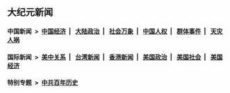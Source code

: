 ## 大纪元新闻

#### 中国新闻 &nbsp;>&nbsp; [中国经济](indexes/ncid283/README.md?07210045) &nbsp;| &nbsp; [大陆政治](indexes/ncid277/README.md?07210045) &nbsp;| &nbsp; [社会万象](indexes/ncid282/README.md?07210045) &nbsp;| &nbsp; [中国人权](indexes/ncid278/README.md?07210045) &nbsp;| &nbsp; [群体事件](indexes/ncid279/README.md?07210045) &nbsp;| &nbsp; [天灾人祸](indexes/ncid280/README.md?07210045)

#### 国际新闻 &nbsp;>&nbsp; [美中关系](indexes/nf1412576/README.md?07210045) &nbsp;| &nbsp; [台湾新闻](indexes/ncid1349361/README.md?07210045) &nbsp;| &nbsp; [香港新闻](indexes/ncid1349362/README.md?07210045) &nbsp;| &nbsp; [美国政治](indexes/ncid1078159/README.md?07210045) &nbsp;| &nbsp; [美国社会](indexes/ncid1078160/README.md?07210045) &nbsp;| &nbsp; [美国经济](indexes/ncid1078158/README.md?07210045)

#### 特别专题 &nbsp;>&nbsp; [中共百年历史](https://github.com/epoch-news/epoch-special/blob/master/README.md?07210045)  
